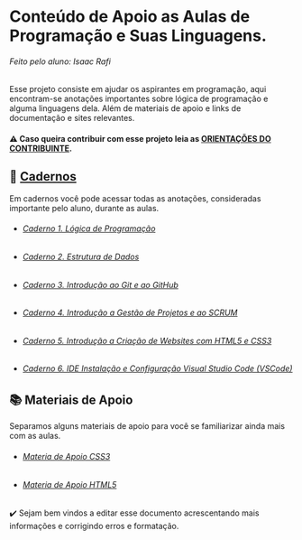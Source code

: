 # Conteúdo de Apoio as Aulas de Programação e Suas Linguagens.
###### Feito pelo aluno: Isaac Rafi
Esse projeto consiste em ajudar os aspirantes em programação, aqui encontram-se anotações importantes sobre lógica de programação e alguma linguagens dela. Além de materiais de apoio e links de documentação e sites relevantes.



#### :warning: Caso queira contribuir com esse projeto leia as [ORIENTAÇÕES DO CONTRIBUINTE](<https://github.com/Isaac-Rafi/dio-desafio-github-primeiro-repositorio/blob/main/ORIENTA%C3%87%C3%95ES%20AOS%20CONTRIBUINTES.md>).





## :notebook_with_decorative_cover: [Cadernos](<https://github.com/Isaac-Rafi/dio-desafio-github-primeiro-repositorio/tree/main/cadernos>)
Em cadernos você pode acessar todas as anotações, consideradas importante pelo aluno, durante as aulas.

- ###### [Caderno 1. Lógica de Programação](<https://github.com/Isaac-Rafi/dio-desafio-github-primeiro-repositorio/blob/main/cadernos/C.1.%20INTRODU%C3%87%C3%83O%20%C3%80%20L%C3%93GICA%20DE%20PROGRAMA%C3%87%C3%83O.md>)

- ###### [Caderno 2. Estrutura de Dados](<https://github.com/Isaac-Rafi/dio-desafio-github-primeiro-repositorio/blob/main/cadernos/Caderno%202%20-%20Estrutura%20de%20Dados.md>)

- ###### [Caderno 3. Introdução ao Git e ao GitHub](<https://github.com/Isaac-Rafi/dio-desafio-github-primeiro-repositorio/blob/main/cadernos/Caderno%203%20-%20Introdu%C3%A7%C3%A3o%20ao%20Git%20e%20ao%20GitHub%20-%20Instrutor%20Ot%C3%A1vio.md>)

- ###### [Caderno 4. Introdução a Gestão de Projetos e ao SCRUM](<https://github.com/Isaac-Rafi/dio-desafio-github-primeiro-repositorio/blob/main/cadernos/Caderno%204%20-%20Introdu%C3%A7%C3%A3o%20a%20Gest%C3%A3o%20de%20Projetos%20e%20ao%20SCRUM.md>)

- ###### [Caderno 5. Introdução a Criação de Websites com HTML5 e CSS3](<https://github.com/Isaac-Rafi/dio-desafio-github-primeiro-repositorio/blob/main/cadernos/Caderno%205%20-%20Introdu%C3%A7%C3%A3o%20a%20Cria%C3%A7%C3%A3o%20de%20Websites%20com%20HTML%20e%20CSS3.md>)

- ###### [Caderno 6. IDE Instalação e Configuração Visual Studio Code (VSCode)](<https://github.com/Isaac-Rafi/dio-desafio-github-primeiro-repositorio/blob/main/cadernos/Caderno%206%20-%20IDE%20Instala%C3%A7%C3%A3o%20e%20Configura%C3%A7%C3%A3o%20(Visual%20Studio%20Code)%20-%20Instrutor%20Stephany%20Nusch.md>)






## :books: Materiais de Apoio
Separamos alguns materiais de apoio para você se familiarizar ainda mais com as aulas.

- ###### [Materia de Apoio CSS3](<https://github.com/Isaac-Rafi/dio-desafio-github-primeiro-repositorio/blob/main/cadernos/Material%20de%20Apoio%20CSS3.md>)

- ###### [Materia de Apoio HTML5](<https://github.com/Isaac-Rafi/dio-desafio-github-primeiro-repositorio/blob/main/cadernos/Material%20de%20Apoio%20HTML5.md>)





:heavy_check_mark: Sejam bem vindos a editar esse documento acrescentando mais informações e corrigindo erros e formatação.
